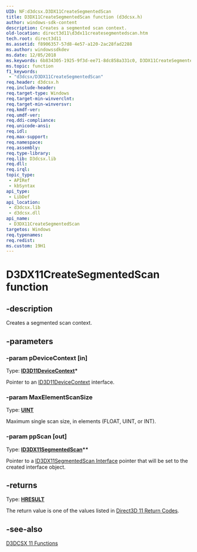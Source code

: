 ```yaml
---
UID: NF:d3dcsx.D3DX11CreateSegmentedScan
title: D3DX11CreateSegmentedScan function (d3dcsx.h)
author: windows-sdk-content
description: Creates a segmented scan context.
old-location: direct3d11\d3dx11createsegmentedscan.htm
tech.root: direct3d11
ms.assetid: f8906357-57d8-4e57-a120-2ac28fad2288
ms.author: windowssdkdev
ms.date: 12/05/2018
ms.keywords: 6b834305-1925-9f3d-ee71-8dc858a331c0, D3DX11CreateSegmentedScan, D3DX11CreateSegmentedScan function [Direct3D 11], d3dcsx/D3DX11CreateSegmentedScan, direct3d11.d3dx11createsegmentedscan
ms.topic: function
f1_keywords: 
 - "d3dcsx/D3DX11CreateSegmentedScan"
req.header: d3dcsx.h
req.include-header: 
req.target-type: Windows
req.target-min-winverclnt: 
req.target-min-winversvr: 
req.kmdf-ver: 
req.umdf-ver: 
req.ddi-compliance: 
req.unicode-ansi: 
req.idl: 
req.max-support: 
req.namespace: 
req.assembly: 
req.type-library: 
req.lib: D3dcsx.lib
req.dll: 
req.irql: 
topic_type:
 - APIRef
 - kbSyntax
api_type:
 - LibDef
api_location:
 - d3dcsx.lib
 - d3dcsx.dll
api_name:
 - D3DX11CreateSegmentedScan
targetos: Windows
req.typenames: 
req.redist: 
ms.custom: 19H1
---
```


# D3DX11CreateSegmentedScan function


## -description


Creates a segmented scan context.


## -parameters




### -param pDeviceContext [in]

Type: <b><a href="https://docs.microsoft.com/windows/desktop/api/d3d11/nn-d3d11-id3d11devicecontext">ID3D11DeviceContext</a>*</b>

Pointer to an <a href="https://docs.microsoft.com/windows/desktop/api/d3d11/nn-d3d11-id3d11devicecontext">ID3D11DeviceContext</a> interface.
          


### -param MaxElementScanSize

Type: <b><a href="https://docs.microsoft.com/windows/desktop/WinProg/windows-data-types">UINT</a></b>

Maximum single scan size, in elements (FLOAT, UINT, or INT).


### -param ppScan [out]

Type: <b><a href="https://docs.microsoft.com/windows/desktop/api/d3dcsx/nn-d3dcsx-id3dx11segmentedscan">ID3DX11SegmentedScan</a>**</b>

Pointer to a <a href="https://docs.microsoft.com/windows/desktop/api/d3dcsx/nn-d3dcsx-id3dx11segmentedscan">ID3DX11SegmentedScan Interface</a> pointer that will be set to the created interface object.
            


## -returns



Type: <b><a href="https://docs.microsoft.com/previous-versions/windows/desktop/legacy/hh437604(v=vs.85)">HRESULT</a></b>

The return value is one of the values listed in <a href="https://docs.microsoft.com/windows/desktop/direct3d11/d3d11-graphics-reference-returnvalues">Direct3D 11 Return Codes</a>.
          




## -see-also




<a href="https://docs.microsoft.com/windows/desktop/direct3d11/d3d11-graphics-reference-d3dcsx11-functions">D3DCSX 11 Functions</a>
 

 

